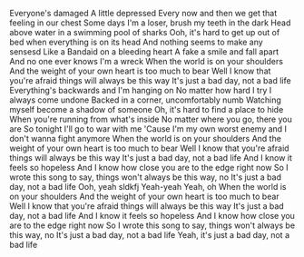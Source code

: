 Everyone's damaged
A little depressed
Every now and then we get that feeling in our chest
Some days I'm a loser, brush my teeth in the dark
Head above water in a swimming pool of sharks
Ooh, it's hard to get up out of bed when everything is on its head
And nothing seems to make any sensesd
Like a Bandaid on a bleeding heart
A fake a smile and fall apart
And no one ever knows I'm a wreck
When the world is on your shoulders
And the weight of your own heart is too much to bear
Well I know that you're afraid things will always be this way
It's just a bad day, not a bad life
Everything's backwards and I'm hanging on
No matter how hard I try I always come undone
Backed in a corner, uncomfortably numb
Watching myself become a shadow of someone
Oh, it's hard to find a place to hide
When you're running from what's inside
No matter where you go, there you are
So tonight I'll go to war with me
'Cause I'm my own worst enemy and I don't wanna fight anymore
When the world is on your shoulders
And the weight of your own heart is too much to bear
Well I know that you're afraid things will always be this way
It's just a bad day, not a bad life
And I know it feels so hopeless
And I know how close you are to the edge right now
So I wrote this song to say, things won't always be this way, no
It's just a bad day, not a bad life
Ooh, yeah sldkfj
Yeah-yeah
Yeah, oh
When the world is on your shoulders
And the weight of your own heart is too much to bear
Well I know that you're afraid things will always be this way
It's just a bad day, not a bad life
And I know it feels so hopeless
And I know how close you are to the edge right now
So I wrote this song to say, things won't always be this way, no
It's just a bad day, not a bad life
Yeah, it's just a bad day, not a bad life
